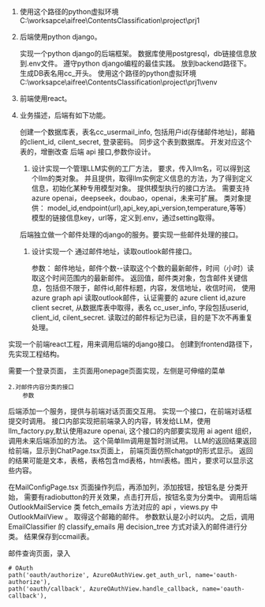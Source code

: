 
1. 使用这个路径的python虚拟环境
    C:\worksapce\aifree\ContentsClassification\project\prj1

2. 后端使用python django。

    实现一个python django的后端框架。
    数据库使用postgresql，db链接信息放到.env文件。
    遵守python django编程的最佳实践。
    放到backend路径下。
    生成DB表名用cc_开头。
    使用这个路径的python虚拟环境
    C:\worksapce\aifree\ContentsClassification\project\prj1\venv

3. 前端使用react。

4. 业务描述，后端有如下功能。
    
    创建一个数据库表，表名cc_usermail_info, 包括用户id(存储邮件地址)，邮箱的client_id, cilent_secret, 登录密码。
    同步这个表到数据库。
    开发对应这个表的，增删改查 后端 api 接口,参数你设计。
    

    
    1. 设计实现一个管理LLM实例的工厂方法，
        要求，传入llm名，可以得到这个llm的类对象。
        并且提供，取得llm实例定义信息的方法，为了得到定义信息，初始化某种专用模型对象。
        提供模型执行的接口方法。
        需要支持 azure openai，deepseek，doubao，openai，未来可扩展。
        类对象提供： model_id,endpoint(url),api_key,api_version,temperature,等等）
        模型的链接信息key，url等，定义到.env，通过setting取得。


    后端独立做一个邮件处理的django的服务。要实现一些邮件处理的接口。
    1. 设计实现一个 通过邮件地址，读取outlook邮件接口。

        参数： 邮件地址，邮件个数--读取这个个数的最新邮件，时间（小时）读取这个时间范围内的最新邮件。
        返回值，邮件类对象，包含邮件关键信息，包括但不限于，邮件id,邮件标题，内容，发信地址，收信时间，
    使用azure graph api 读取outlook邮件，认证需要的 azure client id,azure client secret, 从数据库表中取得，表名 cc_user_info, 字段包括userid, client_id, cilent_secret.
    读取过的邮件标记为已读，目的是下次不再重复处理。



实现一个前端react工程，用来调用后端的django接口。
创建到frontend路径下，先实现工程结构。

 需要一个登录页面，
 主页面用onepage页面实现，左侧是可伸缩的菜单



    2.对邮件内容分类的接口
        参数  


后端添加一个服务，提供与前端对话页面交互用。
实现一个接口，在前端对话框提交时调用。
 接口内部实现把前端录入的内容，转发给LLM，使用llm_factory.py,默认使用azure openai,
 这个接口的内部要实现用 ai agent 组织，调用未来后端添加的方法。 这个简单llm调用是暂时测试用。
LLM的返回结果返回给前端，显示到ChatPage.tsx页面上，
前端页面仿照chatgpt的形式显示。
返回的结果可能是文本，表格，表格包含md表格，html表格。图片，要求可以显示这些内容。



在MailConfigPage.tsx 页面操作列后，再添加列，添加按钮，按钮名是  分类开始， 需要有radiobutton的开关效果，点击打开后，按钮名变为分类中。
调用后端 OutlookMailService 类 fetch_emails 方法对应的 api ，views.py 中 OutlookMailView 。 
取得这个邮箱的邮件。 参数默认是2小时以内。
之后，调用 EmailClassifier 的 classify_emails 用 decision_tree 方式对读入的邮件进行分类。
结果保存到ccmail表。

邮件查询页面，录入 







    # OAuth
    path('oauth/authorize', AzureOAuthView.get_auth_url, name='oauth-authorize'),
    path('oauth/callback', AzureOAuthView.handle_callback, name='oauth-callback'),

    